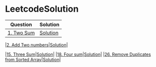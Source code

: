 # LeetcodeSolution
|Question|Solution|
| ------ | ------ |
|[1. Two Sum](https://leetcode.com/problems/two-sum/)|[Solution](https://github.com/YoungXueya/LeetcodeSolution/blob/master/src/TwoSum.java)|

|[2. Add Two numbers](https://leetcode.com/problems/add-two-numbers/)|[Solution](https://github.com/YoungXueya/LeetcodeSolution/blob/master/src/2.%20Add%20two%20numbers)|

|[15. Three Sum](https://leetcode.com/problems/3sum/)|[Solution](https://github.com/YoungXueya/LeetcodeSolution/blob/master/src/ThreeSum.java)|
|[18. Four sum](https://leetcode.com/problems/4sum/)|[Solution](https://github.com/YoungXueya/LeetcodeSolution/blob/master/src/TwoSum.java)|
|[26. Remove Duplicates from Sorted Array](https://leetcode.com/problems/remove-duplicates-from-sorted-array/)|[Solution](https://github.com/YoungXueya/LeetcodeSolution/blob/master/src/RemoveDuplicatesfromSortedArray.java)|

